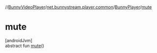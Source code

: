 //[BunnyVideoPlayer](../../../index.md)/[net.bunnystream.player.common](../index.md)/[BunnyPlayer](index.md)/[mute](mute.md)

# mute

[androidJvm]\
abstract fun [mute](mute.md)()
